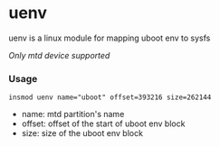 uenv
====

uenv is a linux module for mapping uboot env to sysfs

*Only mtd device supported*

### Usage

`insmod uenv name="uboot" offset=393216 size=262144`

- name: mtd partition's name
- offset: offset of the start of uboot env block
- size: size of the uboot env block


